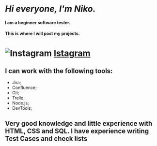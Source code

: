 #  _Hi everyone, I'm Niko._
#### __I am a beginner software tester.__
#### __This is where I will post my projects.__



# ![Instagram](https://srv2.imgonline.com.ua/result_img/imgonline-com-ua-Resize-7f6I770M2U.jpg) [Istagram](https://www.instagram.com/invites/contact/?i=1ohri75emjwqa&utm_content=lufw0qu)

## I can work with the following tools:
 - Jira; 
 - Confluence;
 - Git; 
 - Trello;
 - Node.js;
 - DevTools;

 ## Very good knowledge and little experience with HTML, CSS and SQL. I have experience writing Test Сases and check lists
 
